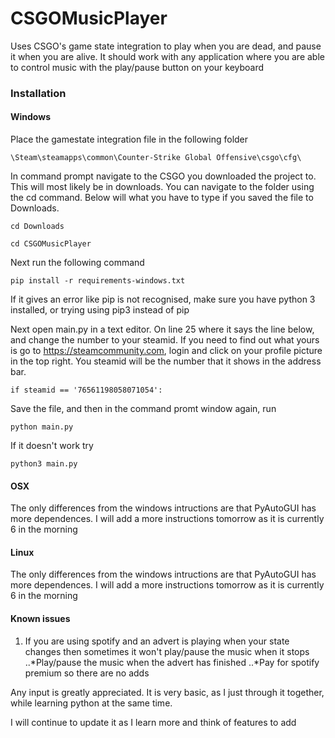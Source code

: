 # CSGOMusicPlayer

Uses CSGO's game state integration to play when you are dead, and pause it when you are alive. It should work with any application where you are able to control music with the play/pause button on your keyboard


### Installation

#### Windows

Place the gamestate integration file in the following folder

	\Steam\steamapps\common\Counter-Strike Global Offensive\csgo\cfg\

In command prompt navigate to the CSGO you downloaded the project to. This will most likely be in downloads. You can navigate to the folder using the cd command. Below will what you have to type if you saved the file to Downloads.

	cd Downloads

	cd CSGOMusicPlayer

Next run the following command

	pip install -r requirements-windows.txt

If it gives an error like pip is not recognised, make sure you have python 3 installed, or trying using pip3 instead of pip

Next open main.py in a text editor. On line 25 where it says the line below, and change the number to your steamid. If you need to find out what yours is go to https://steamcommunity.com, login and click on your profile picture in the top right. You steamid will be the number that it shows in the address bar.

	if steamid == '76561198058071054':

Save the file, and then in the command promt window again, run

	python main.py

If it doesn't work try

	python3 main.py

#### OSX

The only differences from the windows intructions are that PyAutoGUI has more dependences. I will add a more instructions tomorrow as it is currently 6 in the morning

#### Linux

The only differences from the windows intructions are that PyAutoGUI has more dependences. I will add a more instructions tomorrow as it is currently 6 in the morning
	
#### Known issues
	
1. If you are using spotify and an advert is playing when your state changes then sometimes it won't play/pause the music when it stops
..*Play/pause the music when the advert has finished
..*Pay for spotify premium so there are no adds

Any input is greatly appreciated. It is very basic, as I just through it together, while learning python at the same time.

I will continue to update it as I learn more and think of features to add

